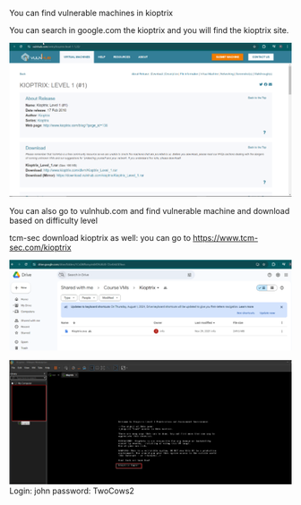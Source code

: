 
You can find vulnerable machines in kioptrix

You can search in google.com the kioptrix and you will find the kioptrix site.

![Alt](../Kioptrix.png)

You can also go to vulnhub.com and find vulnerable machine and download based on difficulty level

tcm-sec download kioptrix as well: you can go to https://www.tcm-sec.com/kioptrix

![Alt](../Kioptrix_download_ova.png)

![Alt](../kioptrix_login.png)
Login: john
password: TwoCows2

